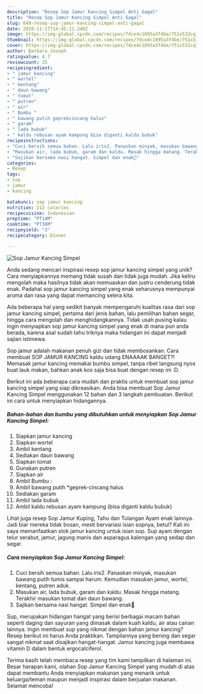 ```yaml
---
description: "Resep Sop Jamur Kancing Simpel Anti Gagal"
title: "Resep Sop Jamur Kancing Simpel Anti Gagal"
slug: 649-resep-sop-jamur-kancing-simpel-anti-gagal
date: 2020-11-17T14:45:11.248Z
image: https://img-global.cpcdn.com/recipes/7dce4c1095a3f4be/751x532cq70/sop-jamur-kancing-simpel-foto-resep-utama.jpg
thumbnail: https://img-global.cpcdn.com/recipes/7dce4c1095a3f4be/751x532cq70/sop-jamur-kancing-simpel-foto-resep-utama.jpg
cover: https://img-global.cpcdn.com/recipes/7dce4c1095a3f4be/751x532cq70/sop-jamur-kancing-simpel-foto-resep-utama.jpg
author: Barbara Joseph
ratingvalue: 4.7
reviewcount: 15
recipeingredient:
- " jamur kancing"
- " wortel"
- " kentang"
- " daun bawang"
- " tomat"
- " putren"
- " air"
- " Bumbu "
- " bawang putih geprekcincang halus"
- " garam"
- " lada bubuk"
- " kaldu rebusan ayam kampung bisa diganti kaldu bubuk"
recipeinstructions:
- "Cuci bersih semua bahan. Lalu iris2. Panaskan minyak, masukan bawang putih tumis sampai harum. Kemudian masukan jamur, wortel, kentang, putren aduk."
- "Masukan air, lada bubuk, garam dan kaldu. Masak hingga matang. Terakhir masukan tomat dan daun bawang."
- "Sajikan bersama nasi hangat. Simpel dan enak💜"
categories:
- Resep
tags:
- sop
- jamur
- kancing

katakunci: sop jamur kancing 
nutrition: 212 calories
recipecuisine: Indonesian
preptime: "PT14M"
cooktime: "PT36M"
recipeyield: "3"
recipecategory: Dinner

---
```



![Sop Jamur Kancing Simpel](https://img-global.cpcdn.com/recipes/7dce4c1095a3f4be/751x532cq70/sop-jamur-kancing-simpel-foto-resep-utama.jpg)

Anda sedang mencari inspirasi resep sop jamur kancing simpel yang unik? Cara menyiapkannya memang tidak susah dan tidak juga mudah. Jika keliru mengolah maka hasilnya tidak akan memuaskan dan justru cenderung tidak enak. Padahal sop jamur kancing simpel yang enak seharusnya mempunyai aroma dan rasa yang dapat memancing selera kita.

Ada beberapa hal yang sedikit banyak mempengaruhi kualitas rasa dari sop jamur kancing simpel, pertama dari jenis bahan, lalu pemilihan bahan segar, hingga cara mengolah dan menghidangkannya. Tidak usah pusing kalau ingin menyiapkan sop jamur kancing simpel yang enak di mana pun anda berada, karena asal sudah tahu triknya maka hidangan ini dapat menjadi sajian istimewa.

Sop jamur adalah makanan penuh gizi dan tidak membosankan. Cara membuat SOP JAMUR KANCING kaldu udang ENAAAAK BANGET?! Memasak jamur kancing memakai bumbu simpel, tanpa ribet langsung nyos buat lauk makan, bahkan anak kos saja bisa buat dengan resep ini :D.


Berikut ini ada beberapa cara mudah dan praktis untuk membuat sop jamur kancing simpel yang siap dikreasikan. Anda bisa membuat Sop Jamur Kancing Simpel menggunakan 12 bahan dan 3 langkah pembuatan. Berikut ini cara untuk menyiapkan hidangannya.

<!--inarticleads1-->

##### Bahan-bahan dan bumbu yang dibutuhkan untuk menyiapkan Sop Jamur Kancing Simpel:

1. Siapkan  jamur kancing
1. Siapkan  wortel
1. Ambil  kentang
1. Sediakan  daun bawang
1. Siapkan  tomat
1. Gunakan  putren
1. Siapkan  air
1. Ambil  Bumbu :
1. Ambil  bawang putih *geprek-cincang halus
1. Sediakan  garam
1. Ambil  lada bubuk
1. Ambil  kaldu rebusan ayam kampung (bisa diganti kaldu bubuk)


Lihat juga resep Sop Jamur Kuping, Tahu dan Tulangan Ayam enak lainnya. Jadi biar mereka tidak bosan, mesti bervariasi isian sopnya, betul? Kali ini saya memanfaatkan stok jamur kancing untuk isian sop. Sup ayam dengan telur serabut, jamur, jagung manis dan asparagus kalengan yang sedap dan segar. 

<!--inarticleads2-->

##### Cara menyiapkan Sop Jamur Kancing Simpel:

1. Cuci bersih semua bahan. Lalu iris2. Panaskan minyak, masukan bawang putih tumis sampai harum. Kemudian masukan jamur, wortel, kentang, putren aduk.
1. Masukan air, lada bubuk, garam dan kaldu. Masak hingga matang. Terakhir masukan tomat dan daun bawang.
1. Sajikan bersama nasi hangat. Simpel dan enak💜


Sup, merupakan hidangan hangat yang berisi berbagai macam bahan seperti daging dan sayuran yang dimasak dalam kuah kaldu, air atau cairan lainnya. Ingin membuat sup yang nikmat dengan bahan jamur kancing? Resep berikut ini harus Anda praktikan. Tampilannya yang bening dan segar sangat nikmat saat disajikan hangat-hangat. Jamur kancing juga membawa vitamin D dalam bentuk ergocalciferol. 

Terima kasih telah membaca resep yang tim kami tampilkan di halaman ini. Besar harapan kami, olahan Sop Jamur Kancing Simpel yang mudah di atas dapat membantu Anda menyiapkan makanan yang menarik untuk keluarga/teman maupun menjadi inspirasi dalam berjualan makanan. Selamat mencoba!
